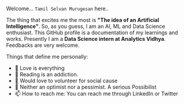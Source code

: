 Welcome... `Tamil Selvan Murugesan` here..

The thing that excites me the most is **"The idea of an Artificial Intelligence"**. So, as you guess, I am an AI, ML and Data Science enthusiast.
This GitHub profile is a documentation of my learnings and works.
Presently I am a **Data Science intern at Analytics Vidhya**. 
Feedbacks are very welcome.



Things that define me personally:
- 💞️ Love is everything
- 🌱 Reading is an addiction. 
- 🙌 Would love to volunteer for social cause
- 👀 Neither an optimist nor a pessimist. A serious Possibilist
- 📫 How to reach me: You can reach me through LinkedIn or Twitter







<!---
Tamilhp/Tamilhp is a ✨ special ✨ repository because its `README.md` (this file) appears on your GitHub profile.
You can click the Preview link to take a look at your changes.
--->

